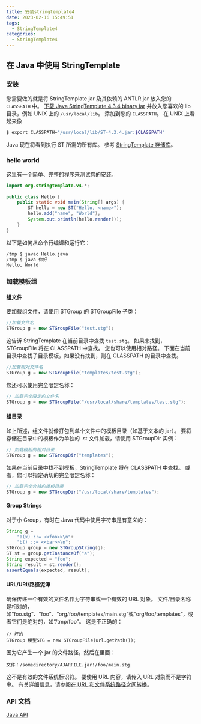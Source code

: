 ```yaml
---
title: 安装stringtemplate4
date: 2023-02-16 15:49:51
tags:
  - StringTemplate4
categories:
  - StringTemplate4
---
```

## 在 Java 中使用 StringTemplate

### 安装

您需要做的就是将 StringTemplate jar 及其依赖的 ANTLR jar 放入您的 `CLASSPATH` 中。 [下载 Java StringTemplate 4.3.4 binary jar](https://www.stringtemplate.org/download.html) 并放入您喜欢的 lib 目录，例如 UNIX 上的 `/usr/local/lib`。 添加到您的 `CLASSPATH`。 在 UNIX 上看起来像
 
```bash
$ export CLASSPATH="/usr/local/lib/ST-4.3.4.jar:$CLASSPATH"
```
 
Java 现在将看到执行 ST 所需的所有库。 参考 [StringTemplate 存储库](https://github.com/antlr/stringtemplate4)。

### hello world

这里有一个简单、完整的程序来测试您的安装。

```java
import org.stringtemplate.v4.*;
 
public class Hello {
    public static void main(String[] args) {
        ST hello = new ST("Hello, <name>");
        hello.add("name", "World");
        System.out.println(hello.render());
    }
}
```

以下是如何从命令行编译和运行它：

```bash
/tmp $ javac Hello.java
/tmp $ java 你好
Hello, World
```

### 加载模板组

#### 组文件

要加载组文件，请使用 STGroup 的 STGroupFile 子类：

```java
//加载文件名
STGroup g = new STGroupFile("test.stg");
```

这告诉 StringTemplate 在当前目录中查找 `test.stg`。 如果未找到，STGroupFile 将在 CLASSPATH 中查找。 您也可以使用相对路径。 下面在当前目录中查找子目录模板，如果没有找到，则在 CLASSPATH 的目录中查找。

```java
//加载相对文件名
STGroup g = new STGroupFile("templates/test.stg");
```

您还可以使用完全限定名称：

```java
// 加载完全限定的文件名
STGroup g = new STGroupFile("/usr/local/share/templates/test.stg");
```

#### 组目录

如上所述，组文件就像打包到单个文件中的模板目录（如基于文本的 jar）。 要将存储在目录中的模板作为单独的 .st 文件加载，请使用 STGroupDir 实例：

```java
// 加载模板的相对目录
STGroup g = new STGroupDir("templates");
```

如果在当前目录中找不到模板，StringTemplate 将在 CLASSPATH 中查找。 或者，您可以指定确切的完全限定名称：

```java
// 加载完全合格的模板目录
STGroup g = new STGroupDir("/usr/local/share/templates");
```

#### Group Strings

对于小 Group，有时在 Java 代码中使用字符串是有意义的：

```java
String g =
    "a(x) ::= <<foo>>\n"+
    "b() ::= <<bar>>\n";
STGroup group = new STGroupString(g);
ST st = group.getInstanceOf("a");
String expected = "foo";
String result = st.render();
assertEquals(expected, result);
```

#### URL/URI/路径泥潭

确保传递一个有效的文件名作为字符串或一个有效的 URL 对象。 文件/目录名称是相对的，如“foo.stg”、“foo”、“org/foo/templates/main.stg”或“org/foo/templates”，或者它们是绝对的，如“/tmp/foo”。 这是不正确的：

```
// 坏的
STGroup 模型STG = new STGroupFile(url.getPath());
```

因为它产生一个 jar 的文件路径，然后在里面：

```
文件：/somedirectory/AJARFILE.jar!/foo/main.stg
```

这不是有效的文件系统标识符。 要使用 URL 内容，请传入 URL 对象而不是字符串。 有关详细信息，请参阅[在 URL 和文件系统路径之间转换](https://maven.apache.org/plugin-developers/common-bugs.html#Converting_between_URLs_and_Filesystem_Paths)。

### API 文档

[Java API](https://www.stringtemplate.org/api/index.html)


